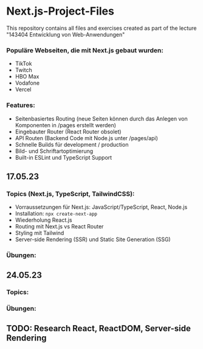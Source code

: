 # Next.js-Project-Files
This repository contains all files and exercises created as part of the lecture "143404 Entwicklung von Web-Anwendungen"

### Populäre Webseiten, die mit Next.js gebaut wurden:
- TikTok
- Twitch
- HBO Max
- Vodafone
- Vercel 

### Features:
- Seitenbasiertes Routing (neue Seiten können durch das Anlegen von Komponenten in /pages erstellt werden)
- Eingebauter Router (React Router obsolet)
- API Routen (Backend Code mit Node.js unter /pages/api)
- Schnelle Builds für development / production 
- Bild- und Schriftartoptimierung
- Built-in ESLint und TypeScript Support

## 17.05.23
### Topics (Next.js, TypeScript, TailwindCSS):
- Vorraussetzungen für Next.js: JavaScript/TypeScript, React, Node.js
- Installation: ```npx create-next-app```
- Wiederholung React.js
- Routing mit Next.js vs React Router
- Styling mit Tailwind
- Server-side Rendering (SSR) und Static Site Generation (SSG)

### Übungen:


## 24.05.23
### Topics: 
### Übungen:


## TODO: Research React, ReactDOM, Server-side Rendering

